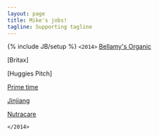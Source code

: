```yaml
---
layout: page
title: Mike's jobs!
tagline: Supporting tagline
---
```

{% include JB/setup %}
```<2014>```
[Bellamy's Organic](http://bellamysorganic.com.au/)

[Britax]

[Huggies Pitch]

[Prime time](/primeTime)

[Jinjiang](/jinjiang/carve/html/)

[Nutracare](/nutracarelife/build/home-slider-sticky-navbar.html)

```</2014>```